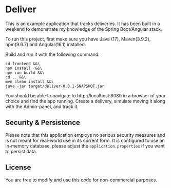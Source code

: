 # Deliver

This is an example application that tracks deliveries. It has been built in a weekend to demonstrate my knowledge of the Spring Boot/Angular stack.

To run this project, first make sure you have Java (17), Maven(3.9.2), npm(9.6.7) and Angular(16.1) installed.

Build and run it with the following command:
```shell
cd frontend &&\
npm install  &&\
npm run build &&\
cd .. &&\
mvn clean install &&\
java -jar target/deliver-0.0.1-SNAPSHOT.jar

```
You should be able to navigate to http://localhost:8080 in a browser of your choice and find the app running.
Create a delivery, simulate moving it along with the Admin-panel, and track it.

## Security & Persistence

Please note that this application employs no serious security measures and is not meant for real-world use in its current form.
It is configured to use an in-memory database, please adjust the `application.properties` if you want to persist data.

## License

You are free to modify and use this code for non-commercial purposes.

